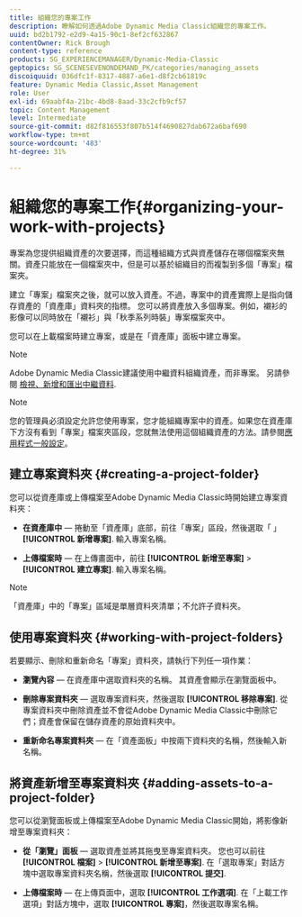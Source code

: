 ```yaml
---
title: 組織您的專案工作
description: 瞭解如何透過Adobe Dynamic Media Classic組織您的專案工作。
uuid: bd2b1792-e2d9-4a15-90c1-8ef2cf632867
contentOwner: Rick Brough
content-type: reference
products: SG_EXPERIENCEMANAGER/Dynamic-Media-Classic
geptopics: SG_SCENESEVENONDEMAND_PK/categories/managing_assets
discoiquuid: 036dfc1f-8317-4887-a6e1-d8f2cb61819c
feature: Dynamic Media Classic,Asset Management
role: User
exl-id: 69aabf4a-21bc-4bd8-8aad-33c2cfb9cf57
topic: Content Management
level: Intermediate
source-git-commit: d82f816553f807b514f4690827dab672a6baf690
workflow-type: tm+mt
source-wordcount: '483'
ht-degree: 31%

---
```


# 組織您的專案工作{#organizing-your-work-with-projects}

專案為您提供組織資產的次要選擇，而這種組織方式與資產儲存在哪個檔案夾無關。資產只能放在一個檔案夾中，但是可以基於組織目的而複製到多個「專案」檔案夾。

建立「專案」檔案夾之後，就可以放入資產。不過，專案中的資產實際上是指向儲存資產的「資產庫」資料夾的指標。 您可以將資產放入多個專案。例如，襯衫的影像可以同時放在「襯衫」與「秋季系列時裝」專案檔案夾中。

您可以在上載檔案時建立專案，或是在「資產庫」面板中建立專案。

>[!NOTE]
>
>Adobe Dynamic Media Classic建議使用中繼資料組織資產，而非專案。 另請參閱 [檢視、新增和匯出中繼資料](viewing-adding-exporting-metadata.md).

>[!NOTE]
>
>您的管理員必須設定允許您使用專案，您才能組織專案中的資產。如果您在資產庫下方沒有看到「專案」檔案夾區段，您就無法使用這個組織資產的方法。請參閱[應用程式一般設定](application-setup.md#general-settings)。

## 建立專案資料夾 {#creating-a-project-folder}

您可以從資產庫或上傳檔案至Adobe Dynamic Media Classic時開始建立專案資料夾：

* **在資產庫中**  — 捲動至「資產庫」底部，前往「專案」區段，然後選取「 」 **[!UICONTROL 新增專案]**. 輸入專案名稱。

* **上傳檔案時**  — 在上傳畫面中，前往 **[!UICONTROL 新增至專案]** > **[!UICONTROL 建立專案]**. 輸入專案名稱。

>[!NOTE]
>
>「資產庫」中的「專案」區域是單層資料夾清單；不允許子資料夾。

## 使用專案資料夾 {#working-with-project-folders}

若要顯示、刪除和重新命名「專案」資料夾，請執行下列任一項作業：

* **瀏覽內容**  — 在資產庫中選取資料夾的名稱。 其資產會顯示在瀏覽面板中。

* **刪除專案資料夾**  — 選取專案資料夾，然後選取 **[!UICONTROL 移除專案]**. 從專案資料夾中刪除資產並不會從Adobe Dynamic Media Classic中刪除它們；資產會保留在儲存資產的原始資料夾中。

* **重新命名專案資料夾**  — 在「資產面板」中按兩下資料夾的名稱，然後輸入新名稱。

## 將資產新增至專案資料夾 {#adding-assets-to-a-project-folder}

您可以從瀏覽面板或上傳檔案至Adobe Dynamic Media Classic開始，將影像新增至專案資料夾：

* **從「瀏覽」面板**  — 選取資產並將其拖曳至專案資料夾。 您也可以前往 **[!UICONTROL 檔案]** > **[!UICONTROL 新增至專案]**. 在「選取專案」對話方塊中選取專案資料夾名稱，然後選取 **[!UICONTROL 提交]**.

* **上傳檔案時**  — 在上傳頁面中，選取 **[!UICONTROL 工作選項]**. 在「上載工作選項」對話方塊中，選取 **[!UICONTROL 專案]**，然後選取專案名稱。
